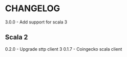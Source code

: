 CHANGELOG
=========

3.0.0 - Add support for scala 3

Scala 2
-------
0.2.0 - Upgrade sttp client 3
0.1.7 - Coingecko scala client